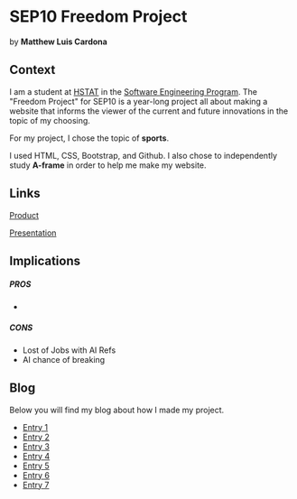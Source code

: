 # SEP10 Freedom Project
by **Matthew Luis Cardona**

## Context
I am a student at [HSTAT](https://www.hstat.org/) in the [Software Engineering Program](https://hstatsep.github.io/). The "Freedom Project" for SEP10 is a year-long project all about making a website that informs the viewer of the current and future innovations in the topic of my choosing.

For my project, I chose the topic of **sports**.

I used HTML, CSS, Bootstrap, and Github. I also chose to independently study **A-frame** in order to help me make my website.

## Links

[Product](https://matthewc0913.github.io/sep10-freedom-project/)

[Presentation](https://docs.google.com/presentation/d/1nUkTbB63gkyMQRd5lOPEcv0BZD-v4jOJBfOBJ7pHjoo/edit#slide=id.g2dda1643f0e_0_541)

## Implications
##### PROS
* 

##### CONS
* Lost of Jobs with AI Refs
* AI chance of breaking


## Blog
Below you will find my blog about how I made my project.

* [Entry 1](blog/entry01.md)
* [Entry 2](blog/entry02.md)
* [Entry 3](blog/entry03.md)
* [Entry 4](blog/entry04.md)
* [Entry 5](blog/entry05.md)
* [Entry 6](blog/entry06.md)
* [Entry 7](blog/entry07.md)
